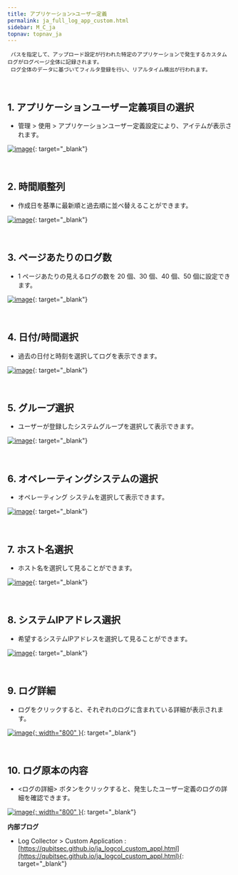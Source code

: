 ```yaml
---
title: アプリケーション>ユーザー定義
permalink: ja_full_log_app_custom.html
sidebar: M_C_ja
topnav: topnav_ja
---
```


     パスを指定して、アップロード設定が行われた特定のアプリケーションで発生するカスタムログがログページ全体に記録されます。
     ログ全体のデータに基づいてフィルタ登録を行い、リアルタイム検出が行われます。

<br />

## 1. アプリケーションユーザー定義項目の選択
- 管理 > 使用 > アプリケーションユーザー定義設定により、アイテムが表示されます。

 [![image](/docs/images/Manual/common/full_log/custom/ja/1.PNG)](/docs/images/Manual/common/full_log/custom/ja/1.PNG){: target="_blank"}

<br />

## 2. 時間順整列
- 作成日を基準に最新順と過去順に並べ替えることができます。

 [![image](/docs/images/Manual/common/full_log/custom/ja/2.PNG)](/docs/images/Manual/common/full_log/custom/ja/2.PNG){: target="_blank"}

<br />

## 3. ページあたりのログ数
- 1 ページあたりの見えるログの数を 20 個、30 個、40 個、50 個に設定できます。

 [![image](/docs/images/Manual/common/full_log/custom/ja/3.PNG)](/docs/images/Manual/common/full_log/custom/ja/3.PNG){: target="_blank"}

<br />

## 4. 日付/時間選択
- 過去の日付と時刻を選択してログを表示できます。

 [![image](/docs/images/Manual/common/full_log/custom/ja/4.PNG)](/docs/images/Manual/common/full_log/custom/ja/4.PNG){: target="_blank"}

<br />

## 5. グループ選択
- ユーザーが登録したシステムグループを選択して表示できます。

 [![image](/docs/images/Manual/common/full_log/custom/ja/5.PNG)](/docs/images/Manual/common/full_log/custom/ja/5.PNG){: target="_blank"}

<br />

## 6. オペレーティングシステムの選択
- オペレーティング システムを選択して表示できます。

 [![image](/docs/images/Manual/common/full_log/custom/ja/6.PNG)](/docs/images/Manual/common/full_log/custom/ja/6.PNG){: target="_blank"}

<br />

## 7. ホスト名選択
- ホスト名を選択して見ることができます。

 [![image](/docs/images/Manual/common/full_log/custom/ja/7.PNG)](/docs/images/Manual/common/full_log/custom/ja/7.PNG){: target="_blank"}
 
 <br />

## 8. システムIPアドレス選択
- 希望するシステムIPアドレスを選択して見ることができます。

 [![image](/docs/images/Manual/common/full_log/custom/ja/8.PNG)](/docs/images/Manual/common/full_log/custom/ja/8.PNG){: target="_blank"}

<br />

## 9. ログ詳細
- ログをクリックすると、それぞれのログに含まれている詳細が表示されます。

 [![image](/docs/images/Manual/common/full_log/custom/ja/9.PNG){: width="800" }](/docs/images/Manual/common/full_log/custom/ja/9.PNG){: target="_blank"}
 
<br />

## 10. ログ原本の内容
- <ログの詳細> ボタンをクリックすると、発生したユーザー定義のログの詳細を確認できます。

 [![image](/docs/images/Manual/common/full_log/custom/ja/10.PNG){: width="800" }](/docs/images/Manual/common/full_log/custom/ja/10.PNG){: target="_blank"}

 **内部ブログ**
- Log Collector > Custom Application : [https://qubitsec.github.io/ja_logcol_custom_appl.html](https://qubitsec.github.io/ja_logcol_custom_appl.html){: target="_blank"} 